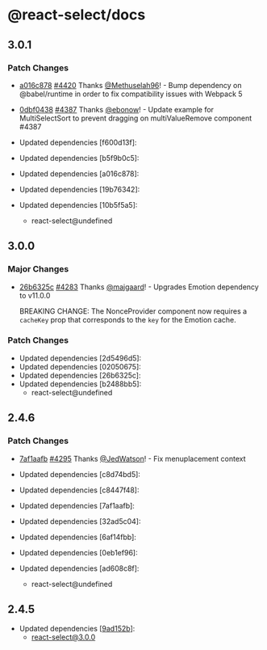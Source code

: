 # @react-select/docs

## 3.0.1

### Patch Changes

- [a016c878](https://github.com/JedWatson/react-select/commit/a016c87821d9289ef9c317c0c397d64a0824ce16) [#4420](https://github.com/JedWatson/react-select/pull/4420) Thanks [@Methuselah96](https://github.com/Methuselah96)! - Bump dependency on @babel/runtime in order to fix compatibility issues with Webpack 5

- [0dbf0438](https://github.com/JedWatson/react-select/commit/0dbf043864ce7a7fa7d822182b4f1770aad5b036) [#4387](https://github.com/JedWatson/react-select/pull/4387) Thanks [@ebonow](https://github.com/ebonow)! - Update example for MultiSelectSort to prevent dragging on multiValueRemove component #4387

- Updated dependencies [f600d13f]:
- Updated dependencies [b5f9b0c5]:
- Updated dependencies [a016c878]:
- Updated dependencies [19b76342]:
- Updated dependencies [10b5f5a5]:
  - react-select@undefined

## 3.0.0

### Major Changes

- [26b6325c](https://github.com/JedWatson/react-select/commit/26b6325c95113591e568451bc2296f98318a8dd9) [#4283](https://github.com/JedWatson/react-select/pull/4283) Thanks [@majgaard](https://github.com/majgaard)! - Upgrades Emotion dependency to v11.0.0

  BREAKING CHANGE: The NonceProvider component now requires a `cacheKey` prop that corresponds to the `key` for the Emotion cache.

### Patch Changes

- Updated dependencies [2d5496d5]:
- Updated dependencies [02050675]:
- Updated dependencies [26b6325c]:
- Updated dependencies [b2488bb5]:
  - react-select@undefined

## 2.4.6

### Patch Changes

- [7af1aafb](https://github.com/JedWatson/react-select/commit/7af1aafb2314db02544b7970784b868e97ec4824) [#4295](https://github.com/JedWatson/react-select/pull/4295) Thanks [@JedWatson](https://github.com/JedWatson)! - Fix menuplacement context

- Updated dependencies [c8d74bd5]:
- Updated dependencies [c8447f48]:
- Updated dependencies [7af1aafb]:
- Updated dependencies [32ad5c04]:
- Updated dependencies [6af14fbb]:
- Updated dependencies [0eb1ef96]:
- Updated dependencies [ad608c8f]:
  - react-select@undefined

## 2.4.5

- Updated dependencies [[9ad152b](https://github.com/JedWatson/react-select/commit/9ad152b)]:
  - react-select@3.0.0
